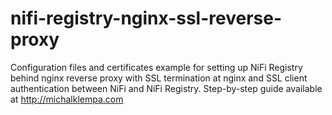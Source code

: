 # nifi-registry-nginx-ssl-reverse-proxy
Configuration files and certificates example for setting up NiFi Registry behind nginx reverse proxy with SSL termination at nginx and SSL client authentication between NiFi and NiFi Registry. Step-by-step guide available at http://michalklempa.com
